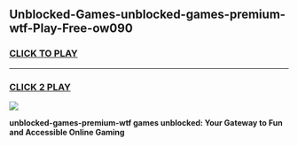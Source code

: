 
## Unblocked-Games-unblocked-games-premium-wtf-Play-Free-ow090
<h3>
<a href="https://premium76.site?title=unblocked-games-premium-wtf&ref=22A">CLICK TO PLAY</a></h3>
<hr>

<h3>
<a href="https://premium76.site?title=unblocked-games-premium-wtf&ref=22A">CLICK 2 PLAY</a>
  
</h3>

<a href="https://premium76.site?title=unblocked-games-premium-wtf&ref=22A"><img src="https://clearcache.store/games.png"></a>


**unblocked-games-premium-wtf games unblocked: Your Gateway to Fun and Accessible Online Gaming**
